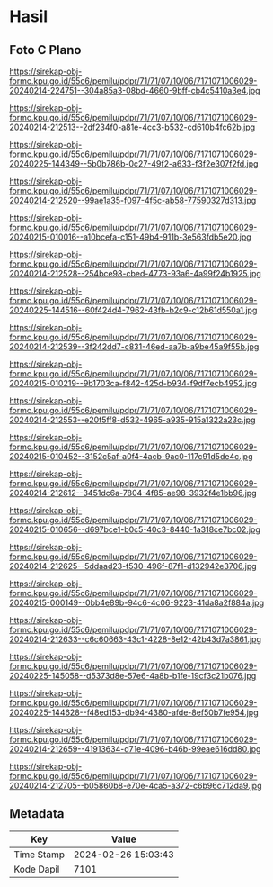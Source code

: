 # Hasil

## Foto C Plano

https://sirekap-obj-formc.kpu.go.id/55c6/pemilu/pdpr/71/71/07/10/06/7171071006029-20240214-224751--304a85a3-08bd-4660-9bff-cb4c5410a3e4.jpg

https://sirekap-obj-formc.kpu.go.id/55c6/pemilu/pdpr/71/71/07/10/06/7171071006029-20240214-212513--2df234f0-a81e-4cc3-b532-cd610b4fc62b.jpg

https://sirekap-obj-formc.kpu.go.id/55c6/pemilu/pdpr/71/71/07/10/06/7171071006029-20240225-144349--5b0b786b-0c27-49f2-a633-f3f2e307f2fd.jpg

https://sirekap-obj-formc.kpu.go.id/55c6/pemilu/pdpr/71/71/07/10/06/7171071006029-20240214-212520--99ae1a35-f097-4f5c-ab58-77590327d313.jpg

https://sirekap-obj-formc.kpu.go.id/55c6/pemilu/pdpr/71/71/07/10/06/7171071006029-20240215-010016--a10bcefa-c151-49b4-911b-3e563fdb5e20.jpg

https://sirekap-obj-formc.kpu.go.id/55c6/pemilu/pdpr/71/71/07/10/06/7171071006029-20240214-212528--254bce98-cbed-4773-93a6-4a99f24b1925.jpg

https://sirekap-obj-formc.kpu.go.id/55c6/pemilu/pdpr/71/71/07/10/06/7171071006029-20240225-144516--60f424d4-7962-43fb-b2c9-c12b61d550a1.jpg

https://sirekap-obj-formc.kpu.go.id/55c6/pemilu/pdpr/71/71/07/10/06/7171071006029-20240214-212539--3f242dd7-c831-46ed-aa7b-a9be45a9f55b.jpg

https://sirekap-obj-formc.kpu.go.id/55c6/pemilu/pdpr/71/71/07/10/06/7171071006029-20240215-010219--9b1703ca-f842-425d-b934-f9df7ecb4952.jpg

https://sirekap-obj-formc.kpu.go.id/55c6/pemilu/pdpr/71/71/07/10/06/7171071006029-20240214-212553--e20f5ff8-d532-4965-a935-915a1322a23c.jpg

https://sirekap-obj-formc.kpu.go.id/55c6/pemilu/pdpr/71/71/07/10/06/7171071006029-20240215-010452--3152c5af-a0f4-4acb-9ac0-117c91d5de4c.jpg

https://sirekap-obj-formc.kpu.go.id/55c6/pemilu/pdpr/71/71/07/10/06/7171071006029-20240214-212612--3451dc6a-7804-4f85-ae98-3932f4e1bb96.jpg

https://sirekap-obj-formc.kpu.go.id/55c6/pemilu/pdpr/71/71/07/10/06/7171071006029-20240215-010656--d697bce1-b0c5-40c3-8440-1a318ce7bc02.jpg

https://sirekap-obj-formc.kpu.go.id/55c6/pemilu/pdpr/71/71/07/10/06/7171071006029-20240214-212625--5ddaad23-f530-496f-87f1-d132942e3706.jpg

https://sirekap-obj-formc.kpu.go.id/55c6/pemilu/pdpr/71/71/07/10/06/7171071006029-20240215-000149--0bb4e89b-94c6-4c06-9223-41da8a2f884a.jpg

https://sirekap-obj-formc.kpu.go.id/55c6/pemilu/pdpr/71/71/07/10/06/7171071006029-20240214-212633--c6c60663-43c1-4228-8e12-42b43d7a3861.jpg

https://sirekap-obj-formc.kpu.go.id/55c6/pemilu/pdpr/71/71/07/10/06/7171071006029-20240225-145058--d5373d8e-57e6-4a8b-b1fe-19cf3c21b076.jpg

https://sirekap-obj-formc.kpu.go.id/55c6/pemilu/pdpr/71/71/07/10/06/7171071006029-20240225-144628--f48ed153-db94-4380-afde-8ef50b7fe954.jpg

https://sirekap-obj-formc.kpu.go.id/55c6/pemilu/pdpr/71/71/07/10/06/7171071006029-20240214-212659--41913634-d71e-4096-b46b-99eae616dd80.jpg

https://sirekap-obj-formc.kpu.go.id/55c6/pemilu/pdpr/71/71/07/10/06/7171071006029-20240214-212705--b05860b8-e70e-4ca5-a372-c6b96c712da9.jpg


## Metadata

| Key        | Value               |
| ---------- | ------------------- |
| Time Stamp | 2024-02-26 15:03:43 |
| Kode Dapil | 7101                |



